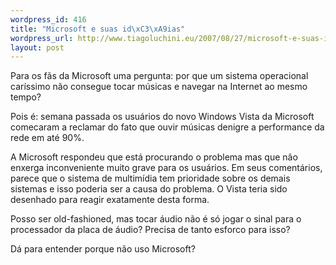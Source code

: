 ```yaml
--- 
wordpress_id: 416
title: "Microsoft e suas id\xC3\xA9ias"
wordpress_url: http://www.tiagoluchini.eu/2007/08/27/microsoft-e-suas-ideias/
layout: post
---
```

Para os fãs da Microsoft uma pergunta: por que um sistema operacional caríssimo não consegue tocar músicas e navegar na Internet ao mesmo tempo?

Pois é: semana passada os usuários do novo Windows Vista da Microsoft comecaram a reclamar do fato que ouvir músicas denigre a performance da rede em até 90%.

A Microsoft respondeu que está procurando o problema mas que não enxerga inconveniente muito grave para os usuários. Em seus comentários, parece que o sistema de multimídia tem prioridade sobre os demais sistemas e isso poderia ser a causa do problema. O Vista teria sido desenhado para reagir exatamente desta forma.

Posso ser old-fashioned, mas tocar áudio não é só jogar o sinal para o processador da placa de áudio? Precisa de tanto esforco para isso?

Dá para entender porque não uso Microsoft?
